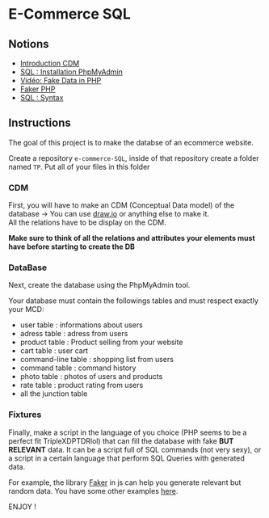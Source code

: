 # E-Commerce SQL

## Notions
* [Introduction CDM](https://www.it-connect.fr/introduction-au-mcd/)
* [SQL : Installation PhpMyAdmin](https://kinsta.com/fr/blog/installer-phpmyadmin/)
* [Vidéo: Fake Data in PHP](https://www.youtube.com/watch?v=sSDh1zfz-5s)
* [Faker PHP](https://zetcode.com/php/faker/)
* [SQL : Syntax](https://sql.sh/cours)

## Instructions

The goal of this project is to make the databse of an ecommerce website.

Create a repository `e-commerce-SQL`, inside of that repository create a folder named `TP`. Put all of your files in this folder

### CDM

First, you will have to make an CDM (Conceptual Data model) of the database -> You can use [draw.io](https://app.diagrams.net/) or anything else to make it.   
All the relations have to be display on the CDM.

**Make sure to think of all the relations and attributes your elements must have before starting to create the DB**

### DataBase

Next, create the database using the PhpMyAdmin tool. 

Your database must contain the followings tables and must respect exactly your MCD: 
* user table : informations about users
* adress table : adress from users
* product table : Product selling from your website
* cart table : user cart
* command-line table : shopping list from users 
* command table : command history
* photo table : photos of users and products
* rate table : product rating from users
* all the junction table

### Fixtures

Finally, make a script in the language of you choice (PHP seems to be a perfect fit TripleXDPTDRlol) that can fill the database with fake **BUT RELEVANT** data.
It can be a script full of SQL commands (not very sexy), or a script in a certain language that perform SQL Queries with generated data.

For example, the library [Faker](https://github.com/marak/Faker.js/) in js can help you generate relevant but random data.
You have some other examples [here](https://dev.to/iainfreestone/20-resources-for-generating-fake-and-mock-data-55g1).

ENJOY !
